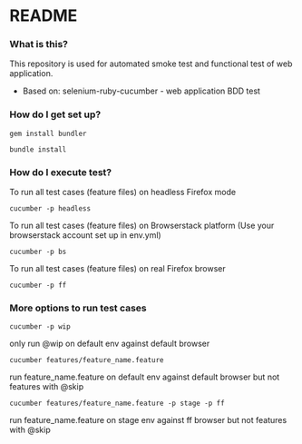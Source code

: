 # README #

### What is this? ###

This repository is used for automated smoke test and functional test of web application.

* Based on: selenium-ruby-cucumber - web application BDD test

### How do I get set up? ###

`gem install bundler`

`bundle install`

### How do I execute test? ###

To run all test cases (feature files) on headless Firefox mode

`cucumber -p headless`

To run all test cases (feature files) on Browserstack platform
(Use your browserstack account set up in env.yml)

`cucumber -p bs`

To run all test cases (feature files) on real Firefox browser

`cucumber -p ff`

### More options to run test cases ###

`cucumber -p wip`

only run @wip on default env against default browser

`cucumber features/feature_name.feature`

run feature_name.feature on default env against default browser but not features with @skip

`cucumber features/feature_name.feature -p stage -p ff`

run feature_name.feature on stage env against ff browser but not features with @skip
